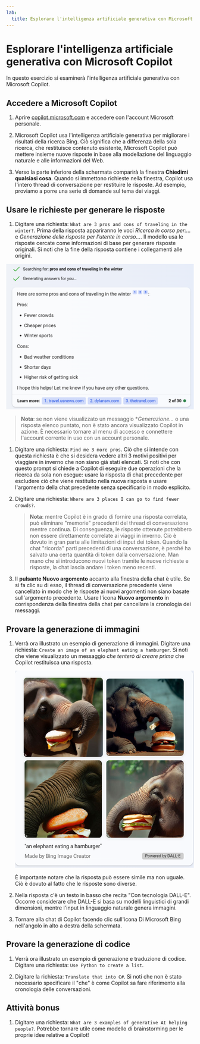 ```yaml
---
lab:
  title: Esplorare l'intelligenza artificiale generativa con Microsoft Copilot
---
```

# Esplorare l'intelligenza artificiale generativa con Microsoft Copilot

In questo esercizio si esaminerà l'intelligenza artificiale generativa con Microsoft Copilot. 

## Accedere a Microsoft Copilot

1. Aprire [copilot.microsoft.com](https://copilot.microsoft.com?azure-portal=true) e accedere con l'account Microsoft personale.

1. Microsoft Copilot usa l'intelligenza artificiale generativa per migliorare i risultati della ricerca Bing. Ciò significa che a differenza della sola ricerca, che restituisce contenuto esistente, Microsoft Copilot può mettere insieme nuove risposte in base alla modellazione del linguaggio naturale e alle informazioni del Web.  

1. Verso la parte inferiore della schermata comparirà la finestra **Chiedimi qualsiasi cosa**. Quando si immettono richieste nella finestra, Copilot usa l'intero thread di conversazione per restituire le risposte. Ad esempio, proviamo a porre una serie di domande sul tema dei viaggi.

## Usare le richieste per generare le risposte

1. Digitare una richiesta: `What are 3 pros and cons of traveling in the winter?`. Prima della risposta appariranno le voci *Ricerca in corso per:...* e *Generazione delle risposte per l'utente in corso...*. Il modello usa le risposte cercate come informazioni di base per generare risposte originali. Si noti che la fine della risposta contiene i collegamenti alle origini. 

![Screenshot della risposta di Copilot a una richiesta di viaggio con tre punti elenco per professionisti e tre punti elenco per contro.](./media/generative-ai/bing-copilot-response-traveling.png) 

> **Nota**: se non viene visualizzato un messaggio **Generazione...* o una risposta elenco puntato, non è stato ancora visualizzato Copilot in azione. È necessario tornare al menu di accesso e connettere l'account corrente in uso con un account personale. 
 
1. Digitare una richiesta: `Find me 3 more pros`. Ciò che si intende con questa richiesta è che si desidera vedere altri 3 motivi positivi per viaggiare in inverno che non siano già stati elencati. Si noti che con questo prompt si chiede a Copilot di eseguire due operazioni che la ricerca da sola non esegue: usare la risposta di chat precedente per escludere ciò che viene restituito nella nuova risposta e usare l'argomento della chat precedente senza specificarlo in modo esplicito. 

1. Digitare una richiesta: `Where are 3 places I can go to find fewer crowds?`. 

    > **Nota**: mentre Copilot è in grado di fornire una risposta correlata, può eliminare "memorie" precedenti del thread di conversazione mentre continua. Di conseguenza, le risposte ottenute potrebbero non essere direttamente correlate ai viaggi in inverno. Ciò è dovuto in gran parte alle limitazioni di input dei token. Quando la chat "ricorda" parti precedenti di una conversazione, è perché ha salvato una certa quantità di token dalla conversazione. Man mano che si introducono nuovi token tramite le nuove richieste e risposte, la chat lascia andare i token meno recenti. 

1. Il **pulsante Nuovo argomento** accanto alla finestra della chat è utile. Se si fa clic su di esso, il thread di conversazione precedente viene cancellato in modo che le risposte ai nuovi argomenti non siano basate sull'argomento precedente. Usare l'icona **Nuovo argomento** in corrispondenza della finestra della chat per cancellare la cronologia dei messaggi. 

## Provare la generazione di immagini

1. Verrà ora illustrato un esempio di generazione di immagini. Digitare una richiesta: `Create an image of an elephant eating a hamburger`. Si noti che viene visualizzato un messaggio *che tenterò di creare prima* che Copilot restituisca una risposta. 

    ![Uno screenshot di elefanti che mangiano hamburger](./media/generative-ai/dall-e-elephant.png)

    È importante notare che la risposta può essere simile ma non uguale. Ciò è dovuto al fatto che le risposte sono diverse.  

1. Nella risposta c'è un testo in basso che recita "Con tecnologia DALL-E". Occorre considerare che DALL-E si basa su modelli linguistici di grandi dimensioni, mentre l'input in linguaggio naturale genera immagini. 

1. Tornare alla chat di Copilot facendo clic sull'icona Di Microsoft Bing nell'angolo in alto a destra della schermata. 

## Provare la generazione di codice

1. Verrà ora illustrato un esempio di generazione e traduzione di codice. Digitare una richiesta: `Use Python to create a list`. 

1. Digitare la richiesta: `Translate that into C#`. Si noti che non è stato necessario specificare il "che" è come Copilot sa fare riferimento alla cronologia delle conversazioni.

## Attività bonus

1. Digitare una richiesta: `What are 3 examples of generative AI helping people?`. Potrebbe tornare utile come modello di brainstorming per le proprie idee relative a Copilot!  
